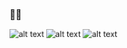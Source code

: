 ### 👨‍💻
![alt text](https://run.kaist.ac.kr/badges/codeforces/tanvirdeol2003.svg)
![alt text](https://img.shields.io/badge/DMOJ-1229-blue?style=flat&logo=sourcegraph&logoColor=yellow&link=http://www.dmoj.ca/user/tanvirdeol2003)
![alt text](https://img.shields.io/badge/CodeChef-1573-green?style=flat&logo=codechef&link=https://www.codechef.com/users/tanvirdeol2003)

